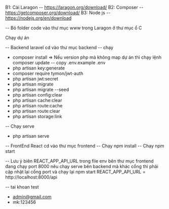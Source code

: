 B1: Cài Laragon
-- https://laragon.org/download/
B2: Composer
-- https://getcomposer.org/download/
B3: Node js
-- https://nodejs.org/en/download

-- Bỏ folder code vào thư mục www trong Laragon ở thư mục ổ C 

Chạy dự án

-- Backend laravel
cd vào thư mục backend
-- chạy
- composer install => Nếu version php mà không map dự án thì chạy lệnh composer update
-- copy .env.example .env
- php artisan key:generate
- composer require tymon/jwt-auth
- php artisan jwt:secret
- php artisan migrate
- php artisan migrate --seed
- php artisan config:clear
- php artisan cache:clear
- php artisan route:cache
- php artisan route:clear
- php artisan storage:link

-- Chạy serve
- php artisan serve



-- FrontEnd React
cd vào thư mục frontend
-- Chạy npm install
-- Chạy npm start

-- Lưu ý biên REACT_APP_API_URL trong file env bên thư mục frontend đang chạy port 8000 nêu chạy serve bên backend mà khác cổng thì phải cập nhật lại cổng port và chạy lại npm start
REACT_APP_API_URL = http://localhost:8000/api


-- tai khoan test 
- admin@gmail.com
- mk:123456
